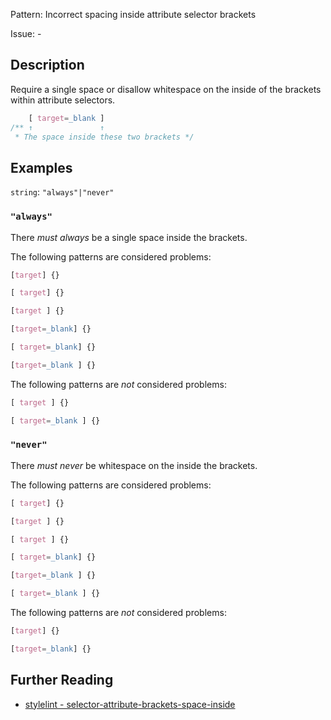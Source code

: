 Pattern: Incorrect spacing inside attribute selector brackets

Issue: -

## Description

Require a single space or disallow whitespace on the inside of the brackets within attribute selectors.

```css
    [ target=_blank ]
/** ↑               ↑
 * The space inside these two brackets */
```

## Examples

`string`: `"always"|"never"`

### `"always"`

There _must always_ be a single space inside the brackets.

The following patterns are considered problems:

```css
[target] {}
```

```css
[ target] {}
```

```css
[target ] {}
```

```css
[target=_blank] {}
```

```css
[ target=_blank] {}
```

```css
[target=_blank ] {}
```

The following patterns are _not_ considered problems:

```css
[ target ] {}
```

```css
[ target=_blank ] {}
```

### `"never"`

There _must never_ be whitespace on the inside the brackets.

The following patterns are considered problems:

```css
[ target] {}
```

```css
[target ] {}
```

```css
[ target ] {}
```

```css
[ target=_blank] {}
```

```css
[target=_blank ] {}
```

```css
[ target=_blank ] {}
```

The following patterns are _not_ considered problems:

```css
[target] {}
```

```css
[target=_blank] {}
```

## Further Reading

* [stylelint - selector-attribute-brackets-space-inside](https://stylelint.io/user-guide/rules/selector-attribute-brackets-space-inside)